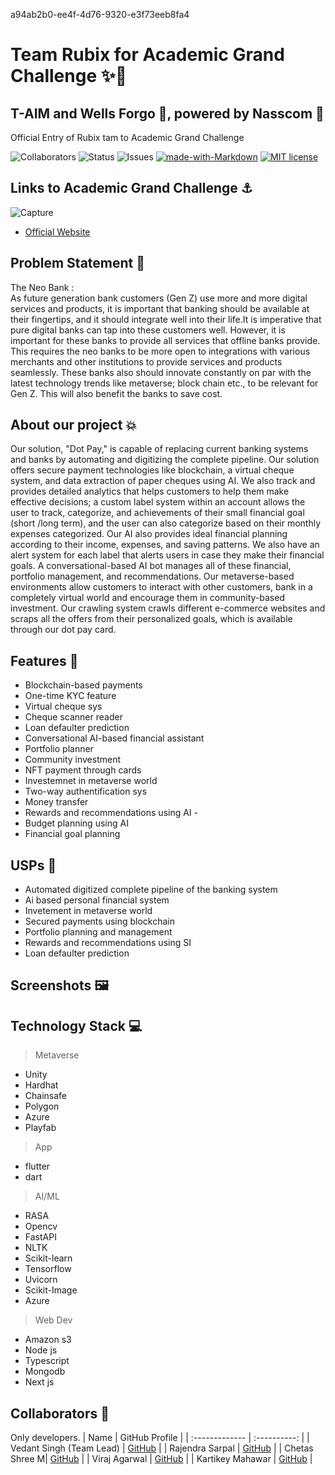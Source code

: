 a94ab2b0-ee4f-4d76-9320-e3f73eeb8fa4

# Team Rubix for Academic Grand Challenge ✨🚀
## T-AIM and Wells Forgo 🏨, powered by Nasscom 💫

Official Entry of Rubix tam to Academic Grand Challenge <br>

![Collaborators](https://img.shields.io/badge/collaborators-5-red)
![Status](https://img.shields.io/badge/status-done-green)
![Issues](https://img.shields.io/badge/issues-0-blue)
[![made-with-Markdown](https://img.shields.io/badge/Made%20with-Markdown-1f425f.svg)](http://commonmark.org)
[![MIT license](https://img.shields.io/badge/License-MIT-blue.svg)](https://lbesson.mit-license.org/) 



## Links to Academic Grand Challenge ⚓
![Capture](https://user-images.githubusercontent.com/75165587/201832401-f575117c-6382-4256-b72c-c31a77f2f3cb.PNG)
- [Official Website](https://taim-gc.in/academic/)



## Problem Statement 🚧
The Neo Bank : <br>
As future generation bank customers (Gen Z) use more and more digital services and products, it is important that banking should be available at their fingertips, and it should integrate well into their life.It is imperative that pure digital banks can tap into these customers well. However, it is important for these banks to provide all services that offline banks provide. This requires the neo banks to be more open to integrations with various merchants and other institutions to provide services and products seamlessly. These banks also should innovate constantly on par with the latest technology trends like metaverse; block chain etc., to be relevant for Gen Z. This will also benefit the banks to save cost.

## About our project 💥
Our solution, "Dot Pay," is capable of replacing current banking systems and banks by automating and digitizing the complete pipeline. Our solution offers secure payment technologies like blockchain, a virtual cheque system, and data extraction of paper cheques using AI. We also track and provides detailed analytics that helps customers to help them make effective decisions; a custom label system within an account allows the user to track, categorize, and achievements of their small financial goal (short /long term), and the user can also categorize based on their monthly expenses categorized. Our AI also provides ideal financial planning according to their income, expenses, and saving patterns. We also have an alert system for each label that alerts users in case they make their financial goals. A conversational-based AI bot manages all of these financial, portfolio management, and recommendations. Our metaverse-based environments allow customers to interact with other customers, bank in a completely virtual world and encourage them in community-based investment. Our crawling system crawls different e-commerce websites and scraps all the offers from their personalized goals, which is available through our dot pay card.

## Features 🔧
 - Blockchain-based payments
 - One-time KYC feature
 - Virtual cheque sys
 - Cheque scanner reader
 - Loan defaulter prediction
 - Conversational AI-based financial assistant 
 - Portfolio planner 
 - Community investment
 - NFT payment through cards
 - Investemnet in metaverse world 
 - Two-way authentification sys 
 - Money transfer
 - Rewards and recommendations using AI - 
 - Budget planning using AI
 - Financial goal planning 

## USPs 🚨
- Automated digitized complete pipeline of the banking system
- Ai based personal financial system 
- Invetement in metaverse world
- Secured payments using blockchain 
- Portfolio planning and management 
- Rewards and recommendations using SI
- Loan defaulter prediction 
 
## Screenshots 🖼️

## Technology Stack 💻
  > Metaverse
  - Unity
  - Hardhat
  - Chainsafe
  - Polygon
  - Azure 
  - Playfab
   > App
  - flutter
  - dart
  > AI/ML
  - RASA
  - Opencv
  - FastAPI
  - NLTK
  - Scikit-learn
  - Tensorflow
  - Uvicorn
  - Scikit-Image
  - Azure
  > Web Dev
  - Amazon s3
  - Node js
  - Typescript
  - Mongodb
  - Next js


## Collaborators 🤖

Only developers.
| Name      | GitHub Profile     |
| :------------- | :----------: |
|  Vedant Singh (Team Lead) | [GitHub](https://github.com/vedant-11) |
|  Rajendra Sarpal  | [GitHub](https://github.com/Rajendra465) |
|  Chetas Shree M| [GitHub]( https://github.com/ChetasShree) |
|  Viraj Agarwal  | [GitHub](https://github.com/agarwalviraj) |
|  Kartikey Mahawar | [GitHub](https://github.com/kartikey321) |
